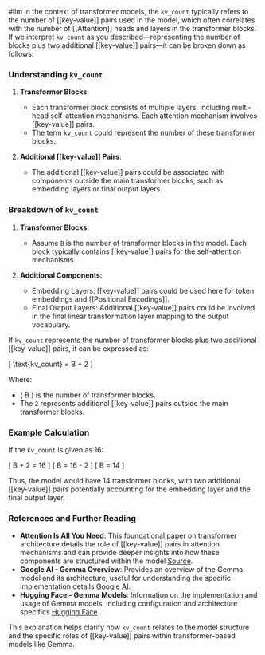 #llm 
In the context of transformer models, the `kv_count` typically refers to the number of [[key-value]] pairs used in the model, which often correlates with the number of [[Attention]] heads and layers in the transformer blocks. If we interpret `kv_count` as you described—representing the number of blocks plus two additional [[key-value]] pairs—it can be broken down as follows:

### Understanding `kv_count`

1. **Transformer Blocks**:
   - Each transformer block consists of multiple layers, including multi-head self-attention mechanisms. Each attention mechanism involves [[key-value]] pairs.
   - The term `kv_count` could represent the number of these transformer blocks.

2. **Additional [[key-value]] Pairs**:
   - The additional [[key-value]] pairs could be associated with components outside the main transformer blocks, such as embedding layers or final output layers.

### Breakdown of `kv_count`

1. **Transformer Blocks**:
   - Assume `B` is the number of transformer blocks in the model. Each block typically contains [[key-value]] pairs for the self-attention mechanisms.

2. **Additional Components**:
   - Embedding Layers: [[key-value]] pairs could be used here for token embeddings and [[Positional Encodings]].
   - Final Output Layers: Additional [[key-value]] pairs could be involved in the final linear transformation layer mapping to the output vocabulary.

If `kv_count` represents the number of transformer blocks plus two additional [[key-value]] pairs, it can be expressed as:

\[ \text{kv\_count} = B + 2 \]

Where:
- \( B \) is the number of transformer blocks.
- The `2` represents additional [[key-value]] pairs outside the main transformer blocks.

### Example Calculation

If the `kv_count` is given as 16:

\[ B + 2 = 16 \]
\[ B = 16 - 2 \]
\[ B = 14 \]

Thus, the model would have 14 transformer blocks, with two additional [[key-value]] pairs potentially accounting for the embedding layer and the final output layer.

### References and Further Reading

- **Attention Is All You Need**: This foundational paper on transformer architecture details the role of [[key-value]] pairs in attention mechanisms and can provide deeper insights into how these components are structured within the model [Source](https://arxiv.org/abs/1706.03762).
- **Google AI - Gemma Overview**: Provides an overview of the Gemma model and its architecture, useful for understanding the specific implementation details [Google AI](https://ai.google.dev/).
- **Hugging Face - Gemma Models**: Information on the implementation and usage of Gemma models, including configuration and architecture specifics [Hugging Face](https://huggingface.co/models?search=gemma).

This explanation helps clarify how `kv_count` relates to the model structure and the specific roles of [[key-value]] pairs within transformer-based models like Gemma.